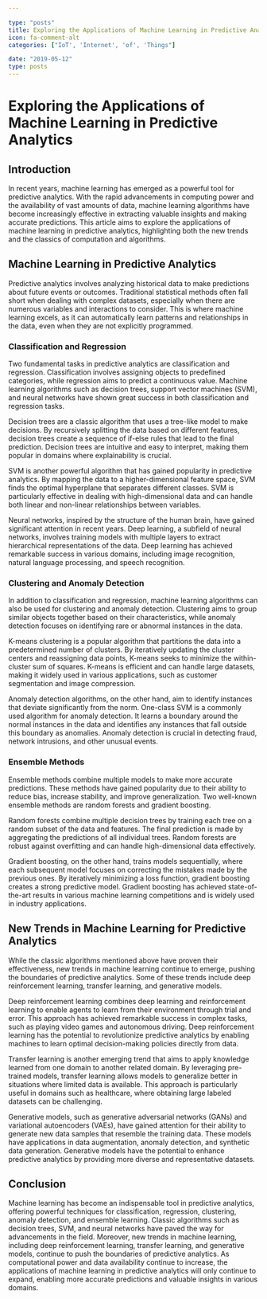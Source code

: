 ```yaml
---

type: "posts"
title: Exploring the Applications of Machine Learning in Predictive Analytics
icon: fa-comment-alt
categories: ["IoT', 'Internet', 'of', 'Things"]

date: "2019-05-12"
type: posts
---
```





# Exploring the Applications of Machine Learning in Predictive Analytics

## Introduction

In recent years, machine learning has emerged as a powerful tool for predictive analytics. With the rapid advancements in computing power and the availability of vast amounts of data, machine learning algorithms have become increasingly effective in extracting valuable insights and making accurate predictions. This article aims to explore the applications of machine learning in predictive analytics, highlighting both the new trends and the classics of computation and algorithms.

## Machine Learning in Predictive Analytics

Predictive analytics involves analyzing historical data to make predictions about future events or outcomes. Traditional statistical methods often fall short when dealing with complex datasets, especially when there are numerous variables and interactions to consider. This is where machine learning excels, as it can automatically learn patterns and relationships in the data, even when they are not explicitly programmed.

### Classification and Regression

Two fundamental tasks in predictive analytics are classification and regression. Classification involves assigning objects to predefined categories, while regression aims to predict a continuous value. Machine learning algorithms such as decision trees, support vector machines (SVM), and neural networks have shown great success in both classification and regression tasks.

Decision trees are a classic algorithm that uses a tree-like model to make decisions. By recursively splitting the data based on different features, decision trees create a sequence of if-else rules that lead to the final prediction. Decision trees are intuitive and easy to interpret, making them popular in domains where explainability is crucial.

SVM is another powerful algorithm that has gained popularity in predictive analytics. By mapping the data to a higher-dimensional feature space, SVM finds the optimal hyperplane that separates different classes. SVM is particularly effective in dealing with high-dimensional data and can handle both linear and non-linear relationships between variables.

Neural networks, inspired by the structure of the human brain, have gained significant attention in recent years. Deep learning, a subfield of neural networks, involves training models with multiple layers to extract hierarchical representations of the data. Deep learning has achieved remarkable success in various domains, including image recognition, natural language processing, and speech recognition.

### Clustering and Anomaly Detection

In addition to classification and regression, machine learning algorithms can also be used for clustering and anomaly detection. Clustering aims to group similar objects together based on their characteristics, while anomaly detection focuses on identifying rare or abnormal instances in the data.

K-means clustering is a popular algorithm that partitions the data into a predetermined number of clusters. By iteratively updating the cluster centers and reassigning data points, K-means seeks to minimize the within-cluster sum of squares. K-means is efficient and can handle large datasets, making it widely used in various applications, such as customer segmentation and image compression.

Anomaly detection algorithms, on the other hand, aim to identify instances that deviate significantly from the norm. One-class SVM is a commonly used algorithm for anomaly detection. It learns a boundary around the normal instances in the data and identifies any instances that fall outside this boundary as anomalies. Anomaly detection is crucial in detecting fraud, network intrusions, and other unusual events.

### Ensemble Methods

Ensemble methods combine multiple models to make more accurate predictions. These methods have gained popularity due to their ability to reduce bias, increase stability, and improve generalization. Two well-known ensemble methods are random forests and gradient boosting.

Random forests combine multiple decision trees by training each tree on a random subset of the data and features. The final prediction is made by aggregating the predictions of all individual trees. Random forests are robust against overfitting and can handle high-dimensional data effectively.

Gradient boosting, on the other hand, trains models sequentially, where each subsequent model focuses on correcting the mistakes made by the previous ones. By iteratively minimizing a loss function, gradient boosting creates a strong predictive model. Gradient boosting has achieved state-of-the-art results in various machine learning competitions and is widely used in industry applications.

## New Trends in Machine Learning for Predictive Analytics

While the classic algorithms mentioned above have proven their effectiveness, new trends in machine learning continue to emerge, pushing the boundaries of predictive analytics. Some of these trends include deep reinforcement learning, transfer learning, and generative models.

Deep reinforcement learning combines deep learning and reinforcement learning to enable agents to learn from their environment through trial and error. This approach has achieved remarkable success in complex tasks, such as playing video games and autonomous driving. Deep reinforcement learning has the potential to revolutionize predictive analytics by enabling machines to learn optimal decision-making policies directly from data.

Transfer learning is another emerging trend that aims to apply knowledge learned from one domain to another related domain. By leveraging pre-trained models, transfer learning allows models to generalize better in situations where limited data is available. This approach is particularly useful in domains such as healthcare, where obtaining large labeled datasets can be challenging.

Generative models, such as generative adversarial networks (GANs) and variational autoencoders (VAEs), have gained attention for their ability to generate new data samples that resemble the training data. These models have applications in data augmentation, anomaly detection, and synthetic data generation. Generative models have the potential to enhance predictive analytics by providing more diverse and representative datasets.

## Conclusion

Machine learning has become an indispensable tool in predictive analytics, offering powerful techniques for classification, regression, clustering, anomaly detection, and ensemble learning. Classic algorithms such as decision trees, SVM, and neural networks have paved the way for advancements in the field. Moreover, new trends in machine learning, including deep reinforcement learning, transfer learning, and generative models, continue to push the boundaries of predictive analytics. As computational power and data availability continue to increase, the applications of machine learning in predictive analytics will only continue to expand, enabling more accurate predictions and valuable insights in various domains.